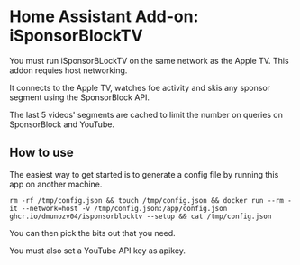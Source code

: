 # Home Assistant Add-on: iSponsorBlockTV

You must run iSponsorBLockTV on the same network as the Apple TV. This addon requies host networking.

It connects to the Apple TV, watches foe activity and skis any sponsor segment using the SponsorBlock API.

The last 5 videos' segments are cached to limit the number on queries on SponsorBlock and YouTube.

## How to use

The easiest way to get started is to generate a config file by running this app on another machine.

```
rm -rf /tmp/config.json && touch /tmp/config.json && docker run --rm -it --network=host -v /tmp/config.json:/app/config.json ghcr.io/dmunozv04/isponsorblocktv --setup && cat /tmp/config.json
```

You can then pick the bits out that you need.

You must also set a YouTube API key as apikey.
